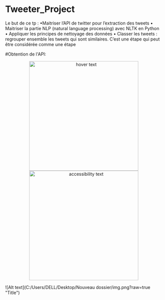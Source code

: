 

# Tweeter_Project
Le but de ce tp :
•Maitriser l’API de twitter pour l’extraction des tweets
• Maitriser la partie NLP (natural language processing) avec NLTK en Python
• Appliquer les principes de nettoyage des données
• Classer les tweets : regrouper ensemble les tweets qui sont similaires. C’est une étape qui peut
 être considérée comme une étape
 
 #Obtention de l'API:
 <p align="center">
  <img src="your_relative_path_here" width="350" title="hover text">
  <img src="your_relative_path_here_number_2_large_name" width="350" alt="accessibility text">
</p>
 ![Alt text](C:/Users/DELL/Desktop/Nouveau dossier/img.png?raw=true "Title")
